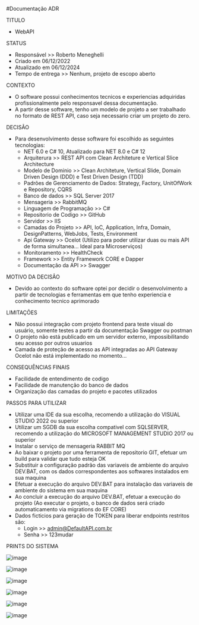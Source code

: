 #Documentação ADR

TITULO 
  - WebAPI

STATUS
  - Responsável >> Roberto Meneghelli
  - Criado em 06/12/2022
  - Atualizado em 06/12/2024
  - Tempo de entrega >> Nenhum, projeto de escopo aberto

CONTEXTO
  - O software possui conhecimentos tecnicos e experiencias adquiridas profissionalmente pelo responsavel dessa documentação.
  - A partir desse software, tenho um modelo de projeto a ser trabalhado no formato de REST API, caso seja necessario criar um projeto do zero.

DECISÃO
  - Para desenvolvimento desse software foi escolhido as seguintes tecnologias:
    - NET 6.0 e C# 10, Atualizado para NET 8.0 e C# 12
    - Arquiterura >> REST API com Clean Architeture e Vertical Slice Architecture
    - Modelo de Dominio >> Clean Architeture, Vertical Slide, Domain Driven Design (DDD) e Test Driven Design (TDD) 
    - Padrões de Gerenciamento de Dados: Strategy, Factory, UnitOfWork e Repository, CQRS
    - Banco de dados >> SQL Server 2017
    - Mensageria >> RabbitMQ
    - Linguagem de Programação >> C#
    - Repositorio de Codigo >> GitHub
    - Servidor >> IIS
    - Camadas do Projeto >> API, IoC, Application, Infra, Domain, DesignPatterns, WebJobs, Tests, Environment
    - Api Gateway >> Ocelot (Utilizo para poder utilizar duas ou mais API de forma simultanea... Ideal para Microserviços)
    - Monitoramento >> HealthCheck
    - Framework >> Entity Framework CORE e Dapper
    - Documentação da API >> Swagger
    
MOTIVO DA DECISÂO
  - Devido ao contexto do software optei por decidir o desenvolvimento a partir de tecnologias e ferramentas em que tenho experiencia e conhecimento tecnico aprimorado
    
LIMITAÇÔES
  - Não possui integração com projeto frontend para teste visual do usuário, somente testes a partir da documentação Swagger ou postman
  - O projeto não está publicado em um servidor externo, impossibilitando seu acesso por outros usuarios
  - Camada de proteção de acesso as API integradas ao API Gateway Ocelot não está implementado no momento...
    
CONSEQUÊNCIAS FINAIS
  - Facilidade de entendimento de codigo
  - Facilidade de manutenção do banco de dados
  - Organização das camadas do projeto e pacotes utilizados

PASSOS PARA UTILIZAR
  - Utilizar uma IDE da sua escolha, recomendo a utilização do VISUAL STUDIO 2022 ou superior
  - Utilizar um SGDB da sua escolha compativel com SQLSERVER, recomendo a utilização do MICROSOFT MANAGEMENT STUDIO 2017 ou superior
  - Instalar o serviço de mensageria RABBIT MQ
  - Ao baixar o projeto por uma ferramenta de repositorio GIT, efetuar um build para validar que tudo esteja OK
  - Substituir a configuração padrão das variaveis de ambiente do arquivo DEV.BAT, com os dados correspondentes aos softwares instalados em sua maquina
  - Efetuar a execução do arquivo DEV.BAT para instalação das variaveis de ambiente do sistema em sua maquina
  - Ao concluir a execução do arquivo DEV.BAT, efetuar a execução do projeto (Ao executar o projeto, o banco de dados será criado automaticamento via migrations do EF CORE)
  - Dados ficticios para geração de TOKEN para liberar endpoints restritos são:
    - Login >> admin@DefaultAPI.com.br
    - Senha >> 123mudar

PRINTS DO SISTEMA

![image](https://github.com/user-attachments/assets/c1d0822e-d38f-47ef-849d-5c6cf86de45a)

![image](https://github.com/user-attachments/assets/a884a10b-cbda-4c8f-835b-6acdede4b6dd)

![image](https://github.com/user-attachments/assets/eab1b29c-869e-4d0f-adb4-19eab68f881b)

![image](https://github.com/user-attachments/assets/83a0bb88-86ff-456d-9687-7a95a8e60137)

![image](https://github.com/user-attachments/assets/b7a7c033-b052-46f8-97ec-fcab3e46fda3)

![image](https://github.com/user-attachments/assets/4176b6fd-bef3-452f-af28-718462022f69)





